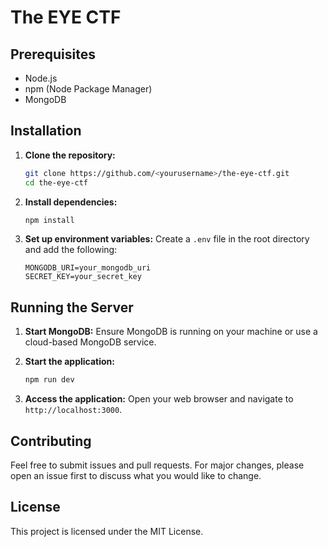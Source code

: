 # The EYE CTF

## Prerequisites
- Node.js
- npm (Node Package Manager)
- MongoDB

## Installation

1. **Clone the repository:**
    ```sh
    git clone https://github.com/<yourusername>/the-eye-ctf.git
    cd the-eye-ctf
    ```

2. **Install dependencies:**
    ```sh
    npm install
    ```

3. **Set up environment variables:**
    Create a `.env` file in the root directory and add the following:
    ```env
    MONGODB_URI=your_mongodb_uri
    SECRET_KEY=your_secret_key
    ```

## Running the Server

1. **Start MongoDB:**
    Ensure MongoDB is running on your machine or use a cloud-based MongoDB service.

2. **Start the application:**
    ```sh
    npm run dev
    ```

3. **Access the application:**
    Open your web browser and navigate to `http://localhost:3000`.

## Contributing
Feel free to submit issues and pull requests. For major changes, please open an issue first to discuss what you would like to change.

## License
This project is licensed under the MIT License.